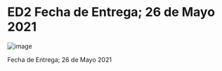 # ED2 Fecha de Entrega; 26 de Mayo 2021

![image](https://user-images.githubusercontent.com/58612159/118209673-af735a80-b42e-11eb-85af-a226eda89343.png)


Fecha de Entrega; 26 de Mayo 2021
